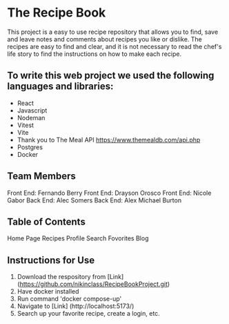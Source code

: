 # The Recipe Book
This project is a easy to use recipe repository that allows you to find, save and leave notes and comments about recipes you like or dislike. The recipes are easy to find and clear, and it is not necessary to read the chef's life story to find the instructions on how to make each recipe.

## To write this web project we used the following languages and libraries:
* React
* Javascript
* Nodeman
* Vitest
* Vite
* Thank you to The Meal API https://www.themealdb.com/api.php
* Postgres
* Docker

## Team Members
Front End: Fernando Berry
Front End: Drayson Orosco
Front End: Nicole Gabor
Back End: Alec Somers
Back End: Alex Michael Burton

## Table of Contents
Home Page
Recipes
Profile
Search Fovorites
Blog

## Instructions for Use
1. Download the respository from [Link] (https://github.com/nikinclass/RecipeBookProject.git)
2. Have docker installed
3. Run command 'docker compose-up'
4. Navigate to [Link] (http://localhost:5173/)
5. Search up your favorite recipe, create a login, etc.